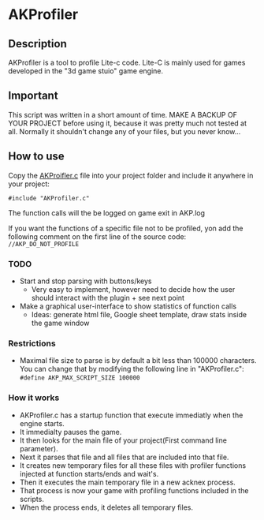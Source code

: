 # AKProfiler
## Description
AKProfiler is a tool to profile Lite-c code. Lite-C is mainly used for games developed in the "3d game stuio" game engine.

## Important
This script was written in a short amount of time. MAKE A BACKUP OF YOUR PROJECT before using it, because it was pretty much not tested at all. Normally it shouldn't change any of your files, but you never know...

## How to use

Copy the [AKProifler.c](https://raw.githubusercontent.com/krial057/3dgs-Projects/master/AKProfiler/AKProfiler.c) file into your project folder and include it anywhere in your project:
```
#include "AKProfiler.c"
```

The function calls will the be logged on game exit in AKP.log

If you want the functions of a specific file not to be profiled, yon add the following comment on the first line of the source code: ```//AKP_DO_NOT_PROFILE```

### TODO
* Start and stop parsing with buttons/keys
  * Very easy to implement, however need to decide how the user should interact with the plugin + see next point
* Make a graphical user-interface to show statistics of function calls
  * Ideas: generate html file, Google sheet template, draw stats inside the game window

### Restrictions
* Maximal file size to parse is by default a bit less than 100000 characters. You can change that by modifying the following line in "AKProfiler.c": ```#define AKP_MAX_SCRIPT_SIZE 100000```

### How it works
* AKProfiler.c has a startup function that execute immediatly when the engine starts.
* It immedialty pauses the game.
* It then looks for the main file of your project(First command line parameter).
* Next it parses that file and all files that are included into that file.
* It creates new temporary files for all these files with profiler functions injected at function starts/ends and wait's.
* Then it executes the main temporary file in a new acknex process.
* That process is now your game with profiling functions included in the scripts.
* When the process ends, it deletes all temporary files.
